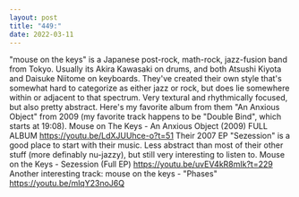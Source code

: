 ```yaml
---
layout: post
title: "449:"
date: 2022-03-11
---
```


"mouse on the keys" is a Japanese post-rock, math-rock, jazz-fusion band from Tokyo. Usually its Akira Kawasaki on drums, and both Atsushi Kiyota and Daisuke Niitome on keyboards. They've created their own style that's somewhat hard to categorize as either jazz or rock, but does lie somewhere within or adjacent to that spectrum. Very textural and rhythmically focused, but also pretty abstract. Here's my favorite album from them "An Anxious Object" from 2009 (my favorite track happens to be "Double Bind", which starts at 19:08).
 Mouse on The Keys - An Anxious Object (2009) FULL ALBUM
https://youtu.be/LdXJUUhce-o?t=51 Their 2007 EP "Sezession" is a good place to start with their music. Less abstract than most of their other stuff (more definably nu-jazzy), but still very interesting to listen to.
 Mouse on the Keys - Sezession (Full EP)
https://youtu.be/uvEV4kR8mIk?t=229 
Another interesting track:
 mouse on the keys - "Phases"
https://youtu.be/mlqY23noJ6Q
